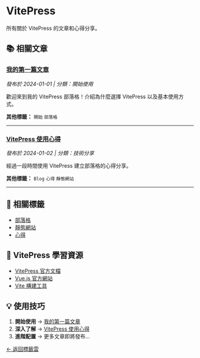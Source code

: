 # VitePress

所有關於 VitePress 的文章和心得分享。

## 📚 相關文章

### [我的第一篇文章](/posts/first-post.md)
*發布於 2024-01-01 | 分類：開始使用*

歡迎來到我的 VitePress 部落格！介紹為什麼選擇 VitePress 以及基本使用方式。

**其他標籤：** `開始` `部落格`

---

### [VitePress 使用心得](/posts/vitepress-experience.md)
*發布於 2024-01-02 | 分類：技術分享*

經過一段時間使用 VitePress 建立部落格的心得分享。

**其他標籤：** `Blog` `心得` `靜態網站`

---

## 🔗 相關標籤

- [部落格](/tags/blog.md)
- [靜態網站](/tags/static-site.md)
- [心得](/tags/experience.md)

## 🚀 VitePress 學習資源

- [VitePress 官方文檔](https://vitepress.dev/)
- [Vue.js 官方網站](https://vuejs.org/)
- [Vite 構建工具](https://vitejs.dev/)

## 💡 使用技巧

1. **開始使用** → [我的第一篇文章](/posts/first-post.md)
2. **深入了解** → [VitePress 使用心得](/posts/vitepress-experience.md)
3. **進階配置** → 更多文章即將發布...

[← 返回標籤雲](/tags/) 